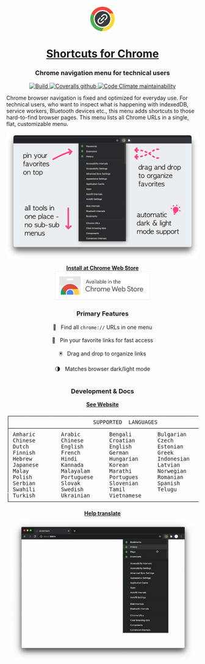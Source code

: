 <p align="center">
  <a href="https://chrome.google.com/webstore/detail/jnmekaomnicdcpgdndekkmojfomifjal">
    <img alt="Shortcuts for Chrome" src="https://raw.githubusercontent.com/MobileFirstLLC/shortcuts-for-chrome/main/assets/img/128x128.png" width="64" />
  </a>
</p>
<h1 align="center">
  <a href="https://chrome.google.com/webstore/detail/jnmekaomnicdcpgdndekkmojfomifjal">Shortcuts for Chrome</a>
</h1>

<h3 align="center">Chrome navigation menu for technical users</h3>

<p align="center">
<a href="https://github.com/MobileFirstLLC/shortcuts-for-chrome/actions/workflows/test.yml">
<img alt="Build" src="https://github.com/MobileFirstLLC/shortcuts-for-chrome/actions/workflows/test.yml/badge.svg">
</a>
<a href="https://coveralls.io/github/MobileFirstLLC/shortcuts-for-chrome">
<img alt="Coveralls github" src="https://img.shields.io/coveralls/github/MobileFirstLLC/shortcuts-for-chrome?style=flat">
</a>
<a href="https://codeclimate.com/github/MobileFirstLLC/shortcuts-for-chrome/maintainability">
<img alt="Code Climate maintainability" src="https://img.shields.io/codeclimate/maintainability/MobileFirstLLC/shortcuts-for-chrome?style=flat">
</a>
</p>

Chrome browser navigation is fixed and optimized for everyday use. 
For technical users, who want to inspect what is happening with indexedDB, service workers, Bluetooth devices etc., this menu adds shortcuts to those hard-to-find browser pages. 
This menu lists all Chrome URLs in a single, flat, customizable menu.

<p align="center">
<img width="650" class="feature" src='https://raw.githubusercontent.com/MobileFirstLLC/shortcuts-for-chrome/main/assets/screenshot.png' />
</p>

<p align="center">
<strong><a href="https://chrome.google.com/webstore/detail/jnmekaomnicdcpgdndekkmojfomifjal">Install at Chrome Web Store</a></strong>
<br/>
<a href="https://chrome.google.com/webstore/detail/jnmekaomnicdcpgdndekkmojfomifjal">
<img alt="install at chrome web store" width="250" src="https://raw.githubusercontent.com/MobileFirstLLC/shortcuts-for-chrome/main/assets/badge.png"/>
</a>
</p>

<h3 align="center">Primary Features</h3>

<p align="center">
💯 &nbsp; Find all <code>chrome://</code> URLs in one menu
<br/><br/>📍 &nbsp; Pin your favorite links for fast access
<br/><br/>🖲️ &nbsp; Drag and drop to organize links
<br/><br/>🌗 &nbsp; Matches browser dark/light mode
</ul><br/><br/>

<h3 align="center">Development & Docs</h3>
<p align="center"><strong><a href="https://oss.mobilefirst.me/shortcuts-for-chrome/">See Website</a></strong></p>

<pre align="center">
┌────────────────────────────────────────────────────────────────────────┐
│                          SUPPORTED  LANGUAGES                          │
├────────────────────────────────────────────────────────────────────────┤
│ Amharic        Arabic         Bengali        Bulgarian      Catalan    │
│ Chinese        Chinese        Croatian       Czech          Danish     │
│ Dutch          English        English        Estonian       Filipino   │
│ Finnish        French         German         Greek          Gujarati   │
│ Hebrew         Hindi          Hungarian      Indonesian     Italian    │
│ Japanese       Kannada        Korean         Latvian        Lithuanian │
│ Malay          Malayalam      Marathi        Norwegian      Persian    │
│ Polish         Portuguese     Portugues      Romanian       Russian    │
│ Serbian        Slovak         Slovenian      Spanish        Spanish    │
│ Swahili        Swedish        Tamil          Telugu         Thai       │
| Turkish        Ukrainian      Vietnamese                               │
└────────────────────────────────────────────────────────────────────────┘
</pre> 

<p align="center"><a href="https://poeditor.com/join/project?hash=c2ihN8duR2"><strong>Help translate</strong></a></p>

<p align="center">
<img width="700" class="feature" src='https://raw.githubusercontent.com/MobileFirstLLC/shortcuts-for-chrome/main/assets/preview.gif' />
</p>
